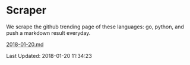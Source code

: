 # Scraper

We scrape the github trending page of these languages: go, python, and push a markdown result everyday.

[2018-01-20.md](https://github.com/borays/Scraper/blob/master/2018-01-20.md)

Last Updated: 2018-01-20 11:34:23